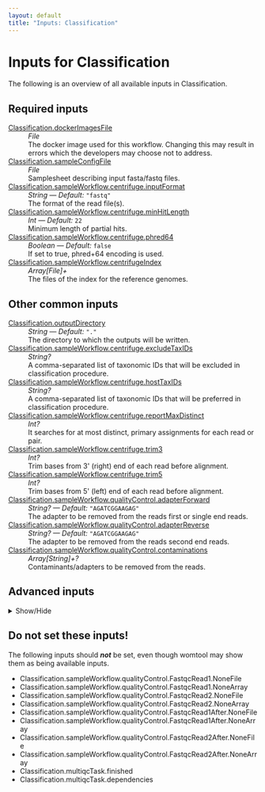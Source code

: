 ```yaml
---
layout: default
title: "Inputs: Classification"
---
```


# Inputs for Classification

The following is an overview of all available inputs in
Classification.


## Required inputs
<dl>
<dt id="Classification.dockerImagesFile"><a href="#Classification.dockerImagesFile">Classification.dockerImagesFile</a></dt>
<dd>
    <i>File </i><br />
    The docker image used for this workflow. Changing this may result in errors which the developers may choose not to address.
</dd>
<dt id="Classification.sampleConfigFile"><a href="#Classification.sampleConfigFile">Classification.sampleConfigFile</a></dt>
<dd>
    <i>File </i><br />
    Samplesheet describing input fasta/fastq files.
</dd>
<dt id="Classification.sampleWorkflow.centrifuge.inputFormat"><a href="#Classification.sampleWorkflow.centrifuge.inputFormat">Classification.sampleWorkflow.centrifuge.inputFormat</a></dt>
<dd>
    <i>String </i><i>&mdash; Default:</i> <code>"fastq"</code><br />
    The format of the read file(s).
</dd>
<dt id="Classification.sampleWorkflow.centrifuge.minHitLength"><a href="#Classification.sampleWorkflow.centrifuge.minHitLength">Classification.sampleWorkflow.centrifuge.minHitLength</a></dt>
<dd>
    <i>Int </i><i>&mdash; Default:</i> <code>22</code><br />
    Minimum length of partial hits.
</dd>
<dt id="Classification.sampleWorkflow.centrifuge.phred64"><a href="#Classification.sampleWorkflow.centrifuge.phred64">Classification.sampleWorkflow.centrifuge.phred64</a></dt>
<dd>
    <i>Boolean </i><i>&mdash; Default:</i> <code>false</code><br />
    If set to true, phred+64 encoding is used.
</dd>
<dt id="Classification.sampleWorkflow.centrifugeIndex"><a href="#Classification.sampleWorkflow.centrifugeIndex">Classification.sampleWorkflow.centrifugeIndex</a></dt>
<dd>
    <i>Array[File]+ </i><br />
    The files of the index for the reference genomes.
</dd>
</dl>

## Other common inputs
<dl>
<dt id="Classification.outputDirectory"><a href="#Classification.outputDirectory">Classification.outputDirectory</a></dt>
<dd>
    <i>String </i><i>&mdash; Default:</i> <code>"."</code><br />
    The directory to which the outputs will be written.
</dd>
<dt id="Classification.sampleWorkflow.centrifuge.excludeTaxIDs"><a href="#Classification.sampleWorkflow.centrifuge.excludeTaxIDs">Classification.sampleWorkflow.centrifuge.excludeTaxIDs</a></dt>
<dd>
    <i>String? </i><br />
    A comma-separated list of taxonomic IDs that will be excluded in classification procedure.
</dd>
<dt id="Classification.sampleWorkflow.centrifuge.hostTaxIDs"><a href="#Classification.sampleWorkflow.centrifuge.hostTaxIDs">Classification.sampleWorkflow.centrifuge.hostTaxIDs</a></dt>
<dd>
    <i>String? </i><br />
    A comma-separated list of taxonomic IDs that will be preferred in classification procedure.
</dd>
<dt id="Classification.sampleWorkflow.centrifuge.reportMaxDistinct"><a href="#Classification.sampleWorkflow.centrifuge.reportMaxDistinct">Classification.sampleWorkflow.centrifuge.reportMaxDistinct</a></dt>
<dd>
    <i>Int? </i><br />
    It searches for at most <int> distinct, primary assignments for each read or pair.
</dd>
<dt id="Classification.sampleWorkflow.centrifuge.trim3"><a href="#Classification.sampleWorkflow.centrifuge.trim3">Classification.sampleWorkflow.centrifuge.trim3</a></dt>
<dd>
    <i>Int? </i><br />
    Trim <int> bases from 3' (right) end of each read before alignment.
</dd>
<dt id="Classification.sampleWorkflow.centrifuge.trim5"><a href="#Classification.sampleWorkflow.centrifuge.trim5">Classification.sampleWorkflow.centrifuge.trim5</a></dt>
<dd>
    <i>Int? </i><br />
    Trim <int> bases from 5' (left) end of each read before alignment.
</dd>
<dt id="Classification.sampleWorkflow.qualityControl.adapterForward"><a href="#Classification.sampleWorkflow.qualityControl.adapterForward">Classification.sampleWorkflow.qualityControl.adapterForward</a></dt>
<dd>
    <i>String? </i><i>&mdash; Default:</i> <code>"AGATCGGAAGAG"</code><br />
    The adapter to be removed from the reads first or single end reads.
</dd>
<dt id="Classification.sampleWorkflow.qualityControl.adapterReverse"><a href="#Classification.sampleWorkflow.qualityControl.adapterReverse">Classification.sampleWorkflow.qualityControl.adapterReverse</a></dt>
<dd>
    <i>String? </i><i>&mdash; Default:</i> <code>"AGATCGGAAGAG"</code><br />
    The adapter to be removed from the reads second end reads.
</dd>
<dt id="Classification.sampleWorkflow.qualityControl.contaminations"><a href="#Classification.sampleWorkflow.qualityControl.contaminations">Classification.sampleWorkflow.qualityControl.contaminations</a></dt>
<dd>
    <i>Array[String]+? </i><br />
    Contaminants/adapters to be removed from the reads.
</dd>
</dl>

## Advanced inputs
<details>
<summary> Show/Hide </summary>
<dl>
<dt id="Classification.convertDockerImagesFile.dockerImage"><a href="#Classification.convertDockerImagesFile.dockerImage">Classification.convertDockerImagesFile.dockerImage</a></dt>
<dd>
    <i>String </i><i>&mdash; Default:</i> <code>"quay.io/biocontainers/biowdl-input-converter:0.2.1--py_0"</code><br />
    The docker image used for this task. Changing this may result in errors which the developers may choose not to address.
</dd>
<dt id="Classification.convertDockerImagesFile.memory"><a href="#Classification.convertDockerImagesFile.memory">Classification.convertDockerImagesFile.memory</a></dt>
<dd>
    <i>String </i><i>&mdash; Default:</i> <code>"128M"</code><br />
    The maximum amount of memory the job will need.
</dd>
<dt id="Classification.convertDockerImagesFile.timeMinutes"><a href="#Classification.convertDockerImagesFile.timeMinutes">Classification.convertDockerImagesFile.timeMinutes</a></dt>
<dd>
    <i>Int </i><i>&mdash; Default:</i> <code>1</code><br />
    The maximum amount of time the job will run in minutes.
</dd>
<dt id="Classification.convertSampleConfig.checkFileMd5sums"><a href="#Classification.convertSampleConfig.checkFileMd5sums">Classification.convertSampleConfig.checkFileMd5sums</a></dt>
<dd>
    <i>Boolean </i><i>&mdash; Default:</i> <code>false</code><br />
    Whether or not the MD5 sums of the files mentioned in the samplesheet should be checked.
</dd>
<dt id="Classification.convertSampleConfig.old"><a href="#Classification.convertSampleConfig.old">Classification.convertSampleConfig.old</a></dt>
<dd>
    <i>Boolean </i><i>&mdash; Default:</i> <code>false</code><br />
    Whether or not the old samplesheet format should be used.
</dd>
<dt id="Classification.convertSampleConfig.skipFileCheck"><a href="#Classification.convertSampleConfig.skipFileCheck">Classification.convertSampleConfig.skipFileCheck</a></dt>
<dd>
    <i>Boolean </i><i>&mdash; Default:</i> <code>true</code><br />
    Whether or not the existance of the files mentioned in the samplesheet should be checked.
</dd>
<dt id="Classification.convertSampleConfig.timeMinutes"><a href="#Classification.convertSampleConfig.timeMinutes">Classification.convertSampleConfig.timeMinutes</a></dt>
<dd>
    <i>Int </i><i>&mdash; Default:</i> <code>1</code><br />
    The maximum amount of time the job will run in minutes.
</dd>
<dt id="Classification.multiqcTask.clConfig"><a href="#Classification.multiqcTask.clConfig">Classification.multiqcTask.clConfig</a></dt>
<dd>
    <i>String? </i><br />
    Equivalent to MultiQC's `--cl-config` option.
</dd>
<dt id="Classification.multiqcTask.comment"><a href="#Classification.multiqcTask.comment">Classification.multiqcTask.comment</a></dt>
<dd>
    <i>String? </i><br />
    Equivalent to MultiQC's `--comment` option.
</dd>
<dt id="Classification.multiqcTask.config"><a href="#Classification.multiqcTask.config">Classification.multiqcTask.config</a></dt>
<dd>
    <i>File? </i><br />
    Equivalent to MultiQC's `--config` option.
</dd>
<dt id="Classification.multiqcTask.dataFormat"><a href="#Classification.multiqcTask.dataFormat">Classification.multiqcTask.dataFormat</a></dt>
<dd>
    <i>String? </i><br />
    Equivalent to MultiQC's `--data-format` option.
</dd>
<dt id="Classification.multiqcTask.dirs"><a href="#Classification.multiqcTask.dirs">Classification.multiqcTask.dirs</a></dt>
<dd>
    <i>Boolean </i><i>&mdash; Default:</i> <code>false</code><br />
    Equivalent to MultiQC's `--dirs` flag.
</dd>
<dt id="Classification.multiqcTask.dirsDepth"><a href="#Classification.multiqcTask.dirsDepth">Classification.multiqcTask.dirsDepth</a></dt>
<dd>
    <i>Int? </i><br />
    Equivalent to MultiQC's `--dirs-depth` option.
</dd>
<dt id="Classification.multiqcTask.exclude"><a href="#Classification.multiqcTask.exclude">Classification.multiqcTask.exclude</a></dt>
<dd>
    <i>Array[String]+? </i><br />
    Equivalent to MultiQC's `--exclude` option.
</dd>
<dt id="Classification.multiqcTask.export"><a href="#Classification.multiqcTask.export">Classification.multiqcTask.export</a></dt>
<dd>
    <i>Boolean </i><i>&mdash; Default:</i> <code>false</code><br />
    Equivalent to MultiQC's `--export` flag.
</dd>
<dt id="Classification.multiqcTask.fileList"><a href="#Classification.multiqcTask.fileList">Classification.multiqcTask.fileList</a></dt>
<dd>
    <i>File? </i><br />
    Equivalent to MultiQC's `--file-list` option.
</dd>
<dt id="Classification.multiqcTask.fileName"><a href="#Classification.multiqcTask.fileName">Classification.multiqcTask.fileName</a></dt>
<dd>
    <i>String? </i><br />
    Equivalent to MultiQC's `--filename` option.
</dd>
<dt id="Classification.multiqcTask.flat"><a href="#Classification.multiqcTask.flat">Classification.multiqcTask.flat</a></dt>
<dd>
    <i>Boolean </i><i>&mdash; Default:</i> <code>false</code><br />
    Equivalent to MultiQC's `--flat` flag.
</dd>
<dt id="Classification.multiqcTask.force"><a href="#Classification.multiqcTask.force">Classification.multiqcTask.force</a></dt>
<dd>
    <i>Boolean </i><i>&mdash; Default:</i> <code>false</code><br />
    Equivalent to MultiQC's `--force` flag.
</dd>
<dt id="Classification.multiqcTask.fullNames"><a href="#Classification.multiqcTask.fullNames">Classification.multiqcTask.fullNames</a></dt>
<dd>
    <i>Boolean </i><i>&mdash; Default:</i> <code>false</code><br />
    Equivalent to MultiQC's `--fullnames` flag.
</dd>
<dt id="Classification.multiqcTask.ignore"><a href="#Classification.multiqcTask.ignore">Classification.multiqcTask.ignore</a></dt>
<dd>
    <i>String? </i><br />
    Equivalent to MultiQC's `--ignore` option.
</dd>
<dt id="Classification.multiqcTask.ignoreSamples"><a href="#Classification.multiqcTask.ignoreSamples">Classification.multiqcTask.ignoreSamples</a></dt>
<dd>
    <i>String? </i><br />
    Equivalent to MultiQC's `--ignore-samples` option.
</dd>
<dt id="Classification.multiqcTask.interactive"><a href="#Classification.multiqcTask.interactive">Classification.multiqcTask.interactive</a></dt>
<dd>
    <i>Boolean </i><i>&mdash; Default:</i> <code>true</code><br />
    Equivalent to MultiQC's `--interactive` flag.
</dd>
<dt id="Classification.multiqcTask.lint"><a href="#Classification.multiqcTask.lint">Classification.multiqcTask.lint</a></dt>
<dd>
    <i>Boolean </i><i>&mdash; Default:</i> <code>false</code><br />
    Equivalent to MultiQC's `--lint` flag.
</dd>
<dt id="Classification.multiqcTask.megaQCUpload"><a href="#Classification.multiqcTask.megaQCUpload">Classification.multiqcTask.megaQCUpload</a></dt>
<dd>
    <i>Boolean </i><i>&mdash; Default:</i> <code>false</code><br />
    Opposite to MultiQC's `--no-megaqc-upload` flag.
</dd>
<dt id="Classification.multiqcTask.memory"><a href="#Classification.multiqcTask.memory">Classification.multiqcTask.memory</a></dt>
<dd>
    <i>String? </i><br />
    The amount of memory this job will use.
</dd>
<dt id="Classification.multiqcTask.module"><a href="#Classification.multiqcTask.module">Classification.multiqcTask.module</a></dt>
<dd>
    <i>Array[String]+? </i><br />
    Equivalent to MultiQC's `--module` option.
</dd>
<dt id="Classification.multiqcTask.pdf"><a href="#Classification.multiqcTask.pdf">Classification.multiqcTask.pdf</a></dt>
<dd>
    <i>Boolean </i><i>&mdash; Default:</i> <code>false</code><br />
    Equivalent to MultiQC's `--pdf` flag.
</dd>
<dt id="Classification.multiqcTask.sampleNames"><a href="#Classification.multiqcTask.sampleNames">Classification.multiqcTask.sampleNames</a></dt>
<dd>
    <i>File? </i><br />
    Equivalent to MultiQC's `--sample-names` option.
</dd>
<dt id="Classification.multiqcTask.tag"><a href="#Classification.multiqcTask.tag">Classification.multiqcTask.tag</a></dt>
<dd>
    <i>String? </i><br />
    Equivalent to MultiQC's `--tag` option.
</dd>
<dt id="Classification.multiqcTask.template"><a href="#Classification.multiqcTask.template">Classification.multiqcTask.template</a></dt>
<dd>
    <i>String? </i><br />
    Equivalent to MultiQC's `--template` option.
</dd>
<dt id="Classification.multiqcTask.timeMinutes"><a href="#Classification.multiqcTask.timeMinutes">Classification.multiqcTask.timeMinutes</a></dt>
<dd>
    <i>Int </i><i>&mdash; Default:</i> <code>2 + ceil((size(reports,"G") * 8))</code><br />
    The maximum amount of time the job will run in minutes.
</dd>
<dt id="Classification.multiqcTask.title"><a href="#Classification.multiqcTask.title">Classification.multiqcTask.title</a></dt>
<dd>
    <i>String? </i><br />
    Equivalent to MultiQC's `--title` option.
</dd>
<dt id="Classification.multiqcTask.zipDataDir"><a href="#Classification.multiqcTask.zipDataDir">Classification.multiqcTask.zipDataDir</a></dt>
<dd>
    <i>Boolean </i><i>&mdash; Default:</i> <code>true</code><br />
    Equivalent to MultiQC's `--zip-data-dir` flag.
</dd>
<dt id="Classification.sampleWorkflow.centrifuge.memory"><a href="#Classification.sampleWorkflow.centrifuge.memory">Classification.sampleWorkflow.centrifuge.memory</a></dt>
<dd>
    <i>String </i><i>&mdash; Default:</i> <code>"16G"</code><br />
    The amount of memory available to the job.
</dd>
<dt id="Classification.sampleWorkflow.centrifuge.threads"><a href="#Classification.sampleWorkflow.centrifuge.threads">Classification.sampleWorkflow.centrifuge.threads</a></dt>
<dd>
    <i>Int </i><i>&mdash; Default:</i> <code>4</code><br />
    The number of threads to be used.
</dd>
<dt id="Classification.sampleWorkflow.kReport.isCountTable"><a href="#Classification.sampleWorkflow.kReport.isCountTable">Classification.sampleWorkflow.kReport.isCountTable</a></dt>
<dd>
    <i>Boolean </i><i>&mdash; Default:</i> <code>false</code><br />
    The format of the file is taxID<tab>COUNT.
</dd>
<dt id="Classification.sampleWorkflow.kReport.memory"><a href="#Classification.sampleWorkflow.kReport.memory">Classification.sampleWorkflow.kReport.memory</a></dt>
<dd>
    <i>String </i><i>&mdash; Default:</i> <code>"4G"</code><br />
    The amount of memory available to the job.
</dd>
<dt id="Classification.sampleWorkflow.kReport.minimumLength"><a href="#Classification.sampleWorkflow.kReport.minimumLength">Classification.sampleWorkflow.kReport.minimumLength</a></dt>
<dd>
    <i>Int? </i><br />
    Require a minimum alignment length to the read.
</dd>
<dt id="Classification.sampleWorkflow.kReport.minimumScore"><a href="#Classification.sampleWorkflow.kReport.minimumScore">Classification.sampleWorkflow.kReport.minimumScore</a></dt>
<dd>
    <i>Int? </i><br />
    Require a minimum score for reads to be counted.
</dd>
<dt id="Classification.sampleWorkflow.kReport.noLCA"><a href="#Classification.sampleWorkflow.kReport.noLCA">Classification.sampleWorkflow.kReport.noLCA</a></dt>
<dd>
    <i>Boolean </i><i>&mdash; Default:</i> <code>false</code><br />
    Do not report the lca of multiple assignments, but report count fractions at the taxa.
</dd>
<dt id="Classification.sampleWorkflow.kReport.showZeros"><a href="#Classification.sampleWorkflow.kReport.showZeros">Classification.sampleWorkflow.kReport.showZeros</a></dt>
<dd>
    <i>Boolean </i><i>&mdash; Default:</i> <code>false</code><br />
    Show clades that have zero reads.
</dd>
<dt id="Classification.sampleWorkflow.kReport.timeMinutes"><a href="#Classification.sampleWorkflow.kReport.timeMinutes">Classification.sampleWorkflow.kReport.timeMinutes</a></dt>
<dd>
    <i>Int </i><i>&mdash; Default:</i> <code>10</code><br />
    The maximum amount of time the job will run in minutes.
</dd>
<dt id="Classification.sampleWorkflow.krona.memory"><a href="#Classification.sampleWorkflow.krona.memory">Classification.sampleWorkflow.krona.memory</a></dt>
<dd>
    <i>String </i><i>&mdash; Default:</i> <code>"4G"</code><br />
    The amount of memory available to the job.
</dd>
<dt id="Classification.sampleWorkflow.krona.timeMinutes"><a href="#Classification.sampleWorkflow.krona.timeMinutes">Classification.sampleWorkflow.krona.timeMinutes</a></dt>
<dd>
    <i>Int </i><i>&mdash; Default:</i> <code>1</code><br />
    The maximum amount of time the job will run in minutes.
</dd>
<dt id="Classification.sampleWorkflow.qualityControl.Cutadapt.bwa"><a href="#Classification.sampleWorkflow.qualityControl.Cutadapt.bwa">Classification.sampleWorkflow.qualityControl.Cutadapt.bwa</a></dt>
<dd>
    <i>Boolean? </i><br />
    Equivalent to cutadapt's --bwa flag.
</dd>
<dt id="Classification.sampleWorkflow.qualityControl.Cutadapt.colorspace"><a href="#Classification.sampleWorkflow.qualityControl.Cutadapt.colorspace">Classification.sampleWorkflow.qualityControl.Cutadapt.colorspace</a></dt>
<dd>
    <i>Boolean? </i><br />
    Equivalent to cutadapt's --colorspace flag.
</dd>
<dt id="Classification.sampleWorkflow.qualityControl.Cutadapt.compressionLevel"><a href="#Classification.sampleWorkflow.qualityControl.Cutadapt.compressionLevel">Classification.sampleWorkflow.qualityControl.Cutadapt.compressionLevel</a></dt>
<dd>
    <i>Int </i><i>&mdash; Default:</i> <code>1</code><br />
    The compression level if gzipped output is used.
</dd>
<dt id="Classification.sampleWorkflow.qualityControl.Cutadapt.cores"><a href="#Classification.sampleWorkflow.qualityControl.Cutadapt.cores">Classification.sampleWorkflow.qualityControl.Cutadapt.cores</a></dt>
<dd>
    <i>Int </i><i>&mdash; Default:</i> <code>4</code><br />
    The number of cores to use.
</dd>
<dt id="Classification.sampleWorkflow.qualityControl.Cutadapt.cut"><a href="#Classification.sampleWorkflow.qualityControl.Cutadapt.cut">Classification.sampleWorkflow.qualityControl.Cutadapt.cut</a></dt>
<dd>
    <i>Int? </i><br />
    Equivalent to cutadapt's --cut option.
</dd>
<dt id="Classification.sampleWorkflow.qualityControl.Cutadapt.discardTrimmed"><a href="#Classification.sampleWorkflow.qualityControl.Cutadapt.discardTrimmed">Classification.sampleWorkflow.qualityControl.Cutadapt.discardTrimmed</a></dt>
<dd>
    <i>Boolean? </i><br />
    Equivalent to cutadapt's --quality-cutoff option.
</dd>
<dt id="Classification.sampleWorkflow.qualityControl.Cutadapt.discardUntrimmed"><a href="#Classification.sampleWorkflow.qualityControl.Cutadapt.discardUntrimmed">Classification.sampleWorkflow.qualityControl.Cutadapt.discardUntrimmed</a></dt>
<dd>
    <i>Boolean? </i><br />
    Equivalent to cutadapt's --discard-untrimmed option.
</dd>
<dt id="Classification.sampleWorkflow.qualityControl.Cutadapt.doubleEncode"><a href="#Classification.sampleWorkflow.qualityControl.Cutadapt.doubleEncode">Classification.sampleWorkflow.qualityControl.Cutadapt.doubleEncode</a></dt>
<dd>
    <i>Boolean? </i><br />
    Equivalent to cutadapt's --double-encode flag.
</dd>
<dt id="Classification.sampleWorkflow.qualityControl.Cutadapt.errorRate"><a href="#Classification.sampleWorkflow.qualityControl.Cutadapt.errorRate">Classification.sampleWorkflow.qualityControl.Cutadapt.errorRate</a></dt>
<dd>
    <i>Float? </i><br />
    Equivalent to cutadapt's --error-rate option.
</dd>
<dt id="Classification.sampleWorkflow.qualityControl.Cutadapt.front"><a href="#Classification.sampleWorkflow.qualityControl.Cutadapt.front">Classification.sampleWorkflow.qualityControl.Cutadapt.front</a></dt>
<dd>
    <i>Array[String] </i><i>&mdash; Default:</i> <code>[]</code><br />
    A list of 5' ligated adapter sequences to be cut from the given first or single end fastq file.
</dd>
<dt id="Classification.sampleWorkflow.qualityControl.Cutadapt.frontRead2"><a href="#Classification.sampleWorkflow.qualityControl.Cutadapt.frontRead2">Classification.sampleWorkflow.qualityControl.Cutadapt.frontRead2</a></dt>
<dd>
    <i>Array[String] </i><i>&mdash; Default:</i> <code>[]</code><br />
    A list of 5' ligated adapter sequences to be cut from the given second end fastq file.
</dd>
<dt id="Classification.sampleWorkflow.qualityControl.Cutadapt.infoFilePath"><a href="#Classification.sampleWorkflow.qualityControl.Cutadapt.infoFilePath">Classification.sampleWorkflow.qualityControl.Cutadapt.infoFilePath</a></dt>
<dd>
    <i>String? </i><br />
    Equivalent to cutadapt's --info-file option.
</dd>
<dt id="Classification.sampleWorkflow.qualityControl.Cutadapt.interleaved"><a href="#Classification.sampleWorkflow.qualityControl.Cutadapt.interleaved">Classification.sampleWorkflow.qualityControl.Cutadapt.interleaved</a></dt>
<dd>
    <i>Boolean? </i><br />
    Equivalent to cutadapt's --interleaved flag.
</dd>
<dt id="Classification.sampleWorkflow.qualityControl.Cutadapt.length"><a href="#Classification.sampleWorkflow.qualityControl.Cutadapt.length">Classification.sampleWorkflow.qualityControl.Cutadapt.length</a></dt>
<dd>
    <i>Int? </i><br />
    Equivalent to cutadapt's --length option.
</dd>
<dt id="Classification.sampleWorkflow.qualityControl.Cutadapt.lengthTag"><a href="#Classification.sampleWorkflow.qualityControl.Cutadapt.lengthTag">Classification.sampleWorkflow.qualityControl.Cutadapt.lengthTag</a></dt>
<dd>
    <i>String? </i><br />
    Equivalent to cutadapt's --length-tag option.
</dd>
<dt id="Classification.sampleWorkflow.qualityControl.Cutadapt.maq"><a href="#Classification.sampleWorkflow.qualityControl.Cutadapt.maq">Classification.sampleWorkflow.qualityControl.Cutadapt.maq</a></dt>
<dd>
    <i>Boolean? </i><br />
    Equivalent to cutadapt's --maq flag.
</dd>
<dt id="Classification.sampleWorkflow.qualityControl.Cutadapt.maskAdapter"><a href="#Classification.sampleWorkflow.qualityControl.Cutadapt.maskAdapter">Classification.sampleWorkflow.qualityControl.Cutadapt.maskAdapter</a></dt>
<dd>
    <i>Boolean? </i><br />
    Equivalent to cutadapt's --mask-adapter flag.
</dd>
<dt id="Classification.sampleWorkflow.qualityControl.Cutadapt.matchReadWildcards"><a href="#Classification.sampleWorkflow.qualityControl.Cutadapt.matchReadWildcards">Classification.sampleWorkflow.qualityControl.Cutadapt.matchReadWildcards</a></dt>
<dd>
    <i>Boolean? </i><br />
    Equivalent to cutadapt's --match-read-wildcards flag.
</dd>
<dt id="Classification.sampleWorkflow.qualityControl.Cutadapt.maximumLength"><a href="#Classification.sampleWorkflow.qualityControl.Cutadapt.maximumLength">Classification.sampleWorkflow.qualityControl.Cutadapt.maximumLength</a></dt>
<dd>
    <i>Int? </i><br />
    Equivalent to cutadapt's --maximum-length option.
</dd>
<dt id="Classification.sampleWorkflow.qualityControl.Cutadapt.maxN"><a href="#Classification.sampleWorkflow.qualityControl.Cutadapt.maxN">Classification.sampleWorkflow.qualityControl.Cutadapt.maxN</a></dt>
<dd>
    <i>Int? </i><br />
    Equivalent to cutadapt's --max-n option.
</dd>
<dt id="Classification.sampleWorkflow.qualityControl.Cutadapt.memory"><a href="#Classification.sampleWorkflow.qualityControl.Cutadapt.memory">Classification.sampleWorkflow.qualityControl.Cutadapt.memory</a></dt>
<dd>
    <i>String </i><i>&mdash; Default:</i> <code>"~{300 + 100 * cores}M"</code><br />
    The amount of memory this job will use.
</dd>
<dt id="Classification.sampleWorkflow.qualityControl.Cutadapt.minimumLength"><a href="#Classification.sampleWorkflow.qualityControl.Cutadapt.minimumLength">Classification.sampleWorkflow.qualityControl.Cutadapt.minimumLength</a></dt>
<dd>
    <i>Int? </i><i>&mdash; Default:</i> <code>2</code><br />
    Equivalent to cutadapt's --minimum-length option.
</dd>
<dt id="Classification.sampleWorkflow.qualityControl.Cutadapt.nextseqTrim"><a href="#Classification.sampleWorkflow.qualityControl.Cutadapt.nextseqTrim">Classification.sampleWorkflow.qualityControl.Cutadapt.nextseqTrim</a></dt>
<dd>
    <i>String? </i><br />
    Equivalent to cutadapt's --nextseq-trim option.
</dd>
<dt id="Classification.sampleWorkflow.qualityControl.Cutadapt.noIndels"><a href="#Classification.sampleWorkflow.qualityControl.Cutadapt.noIndels">Classification.sampleWorkflow.qualityControl.Cutadapt.noIndels</a></dt>
<dd>
    <i>Boolean? </i><br />
    Equivalent to cutadapt's --no-indels flag.
</dd>
<dt id="Classification.sampleWorkflow.qualityControl.Cutadapt.noMatchAdapterWildcards"><a href="#Classification.sampleWorkflow.qualityControl.Cutadapt.noMatchAdapterWildcards">Classification.sampleWorkflow.qualityControl.Cutadapt.noMatchAdapterWildcards</a></dt>
<dd>
    <i>Boolean? </i><br />
    Equivalent to cutadapt's --no-match-adapter-wildcards flag.
</dd>
<dt id="Classification.sampleWorkflow.qualityControl.Cutadapt.noTrim"><a href="#Classification.sampleWorkflow.qualityControl.Cutadapt.noTrim">Classification.sampleWorkflow.qualityControl.Cutadapt.noTrim</a></dt>
<dd>
    <i>Boolean? </i><br />
    Equivalent to cutadapt's --no-trim flag.
</dd>
<dt id="Classification.sampleWorkflow.qualityControl.Cutadapt.noZeroCap"><a href="#Classification.sampleWorkflow.qualityControl.Cutadapt.noZeroCap">Classification.sampleWorkflow.qualityControl.Cutadapt.noZeroCap</a></dt>
<dd>
    <i>Boolean? </i><br />
    Equivalent to cutadapt's --no-zero-cap flag.
</dd>
<dt id="Classification.sampleWorkflow.qualityControl.Cutadapt.overlap"><a href="#Classification.sampleWorkflow.qualityControl.Cutadapt.overlap">Classification.sampleWorkflow.qualityControl.Cutadapt.overlap</a></dt>
<dd>
    <i>Int? </i><br />
    Equivalent to cutadapt's --overlap option.
</dd>
<dt id="Classification.sampleWorkflow.qualityControl.Cutadapt.pairFilter"><a href="#Classification.sampleWorkflow.qualityControl.Cutadapt.pairFilter">Classification.sampleWorkflow.qualityControl.Cutadapt.pairFilter</a></dt>
<dd>
    <i>String? </i><br />
    Equivalent to cutadapt's --pair-filter option.
</dd>
<dt id="Classification.sampleWorkflow.qualityControl.Cutadapt.prefix"><a href="#Classification.sampleWorkflow.qualityControl.Cutadapt.prefix">Classification.sampleWorkflow.qualityControl.Cutadapt.prefix</a></dt>
<dd>
    <i>String? </i><br />
    Equivalent to cutadapt's --prefix option.
</dd>
<dt id="Classification.sampleWorkflow.qualityControl.Cutadapt.qualityBase"><a href="#Classification.sampleWorkflow.qualityControl.Cutadapt.qualityBase">Classification.sampleWorkflow.qualityControl.Cutadapt.qualityBase</a></dt>
<dd>
    <i>Int? </i><br />
    Equivalent to cutadapt's --quality-base option.
</dd>
<dt id="Classification.sampleWorkflow.qualityControl.Cutadapt.qualityCutoff"><a href="#Classification.sampleWorkflow.qualityControl.Cutadapt.qualityCutoff">Classification.sampleWorkflow.qualityControl.Cutadapt.qualityCutoff</a></dt>
<dd>
    <i>String? </i><br />
    Equivalent to cutadapt's --quality-cutoff option.
</dd>
<dt id="Classification.sampleWorkflow.qualityControl.Cutadapt.restFilePath"><a href="#Classification.sampleWorkflow.qualityControl.Cutadapt.restFilePath">Classification.sampleWorkflow.qualityControl.Cutadapt.restFilePath</a></dt>
<dd>
    <i>String? </i><br />
    Equivalent to cutadapt's --rest-file option.
</dd>
<dt id="Classification.sampleWorkflow.qualityControl.Cutadapt.stripF3"><a href="#Classification.sampleWorkflow.qualityControl.Cutadapt.stripF3">Classification.sampleWorkflow.qualityControl.Cutadapt.stripF3</a></dt>
<dd>
    <i>Boolean? </i><br />
    Equivalent to cutadapt's --strip-f3 flag.
</dd>
<dt id="Classification.sampleWorkflow.qualityControl.Cutadapt.stripSuffix"><a href="#Classification.sampleWorkflow.qualityControl.Cutadapt.stripSuffix">Classification.sampleWorkflow.qualityControl.Cutadapt.stripSuffix</a></dt>
<dd>
    <i>String? </i><br />
    Equivalent to cutadapt's --strip-suffix option.
</dd>
<dt id="Classification.sampleWorkflow.qualityControl.Cutadapt.suffix"><a href="#Classification.sampleWorkflow.qualityControl.Cutadapt.suffix">Classification.sampleWorkflow.qualityControl.Cutadapt.suffix</a></dt>
<dd>
    <i>String? </i><br />
    Equivalent to cutadapt's --suffix option.
</dd>
<dt id="Classification.sampleWorkflow.qualityControl.Cutadapt.timeMinutes"><a href="#Classification.sampleWorkflow.qualityControl.Cutadapt.timeMinutes">Classification.sampleWorkflow.qualityControl.Cutadapt.timeMinutes</a></dt>
<dd>
    <i>Int </i><i>&mdash; Default:</i> <code>1 + ceil((size([read1, read2],"G") * 12.0 / cores))</code><br />
    The maximum amount of time the job will run in minutes.
</dd>
<dt id="Classification.sampleWorkflow.qualityControl.Cutadapt.times"><a href="#Classification.sampleWorkflow.qualityControl.Cutadapt.times">Classification.sampleWorkflow.qualityControl.Cutadapt.times</a></dt>
<dd>
    <i>Int? </i><br />
    Equivalent to cutadapt's --times option.
</dd>
<dt id="Classification.sampleWorkflow.qualityControl.Cutadapt.tooLongOutputPath"><a href="#Classification.sampleWorkflow.qualityControl.Cutadapt.tooLongOutputPath">Classification.sampleWorkflow.qualityControl.Cutadapt.tooLongOutputPath</a></dt>
<dd>
    <i>String? </i><br />
    Equivalent to cutadapt's --too-long-output option.
</dd>
<dt id="Classification.sampleWorkflow.qualityControl.Cutadapt.tooLongPairedOutputPath"><a href="#Classification.sampleWorkflow.qualityControl.Cutadapt.tooLongPairedOutputPath">Classification.sampleWorkflow.qualityControl.Cutadapt.tooLongPairedOutputPath</a></dt>
<dd>
    <i>String? </i><br />
    Equivalent to cutadapt's --too-long-paired-output option.
</dd>
<dt id="Classification.sampleWorkflow.qualityControl.Cutadapt.tooShortOutputPath"><a href="#Classification.sampleWorkflow.qualityControl.Cutadapt.tooShortOutputPath">Classification.sampleWorkflow.qualityControl.Cutadapt.tooShortOutputPath</a></dt>
<dd>
    <i>String? </i><br />
    Equivalent to cutadapt's --too-short-output option.
</dd>
<dt id="Classification.sampleWorkflow.qualityControl.Cutadapt.tooShortPairedOutputPath"><a href="#Classification.sampleWorkflow.qualityControl.Cutadapt.tooShortPairedOutputPath">Classification.sampleWorkflow.qualityControl.Cutadapt.tooShortPairedOutputPath</a></dt>
<dd>
    <i>String? </i><br />
    Equivalent to cutadapt's --too-short-paired-output option.
</dd>
<dt id="Classification.sampleWorkflow.qualityControl.Cutadapt.trimN"><a href="#Classification.sampleWorkflow.qualityControl.Cutadapt.trimN">Classification.sampleWorkflow.qualityControl.Cutadapt.trimN</a></dt>
<dd>
    <i>Boolean? </i><br />
    Equivalent to cutadapt's --trim-n flag.
</dd>
<dt id="Classification.sampleWorkflow.qualityControl.Cutadapt.untrimmedOutputPath"><a href="#Classification.sampleWorkflow.qualityControl.Cutadapt.untrimmedOutputPath">Classification.sampleWorkflow.qualityControl.Cutadapt.untrimmedOutputPath</a></dt>
<dd>
    <i>String? </i><br />
    Equivalent to cutadapt's --untrimmed-output option.
</dd>
<dt id="Classification.sampleWorkflow.qualityControl.Cutadapt.untrimmedPairedOutputPath"><a href="#Classification.sampleWorkflow.qualityControl.Cutadapt.untrimmedPairedOutputPath">Classification.sampleWorkflow.qualityControl.Cutadapt.untrimmedPairedOutputPath</a></dt>
<dd>
    <i>String? </i><br />
    Equivalent to cutadapt's --untrimmed-paired-output option.
</dd>
<dt id="Classification.sampleWorkflow.qualityControl.Cutadapt.wildcardFilePath"><a href="#Classification.sampleWorkflow.qualityControl.Cutadapt.wildcardFilePath">Classification.sampleWorkflow.qualityControl.Cutadapt.wildcardFilePath</a></dt>
<dd>
    <i>String? </i><br />
    Equivalent to cutadapt's --wildcard-file option.
</dd>
<dt id="Classification.sampleWorkflow.qualityControl.Cutadapt.zeroCap"><a href="#Classification.sampleWorkflow.qualityControl.Cutadapt.zeroCap">Classification.sampleWorkflow.qualityControl.Cutadapt.zeroCap</a></dt>
<dd>
    <i>Boolean? </i><br />
    Equivalent to cutadapt's --zero-cap flag.
</dd>
<dt id="Classification.sampleWorkflow.qualityControl.extractFastqcZip"><a href="#Classification.sampleWorkflow.qualityControl.extractFastqcZip">Classification.sampleWorkflow.qualityControl.extractFastqcZip</a></dt>
<dd>
    <i>Boolean </i><i>&mdash; Default:</i> <code>false</code><br />
    Whether to extract Fastqc's report zip files
</dd>
<dt id="Classification.sampleWorkflow.qualityControl.FastqcRead1.adapters"><a href="#Classification.sampleWorkflow.qualityControl.FastqcRead1.adapters">Classification.sampleWorkflow.qualityControl.FastqcRead1.adapters</a></dt>
<dd>
    <i>File? </i><br />
    Equivalent to fastqc's --adapters option.
</dd>
<dt id="Classification.sampleWorkflow.qualityControl.FastqcRead1.casava"><a href="#Classification.sampleWorkflow.qualityControl.FastqcRead1.casava">Classification.sampleWorkflow.qualityControl.FastqcRead1.casava</a></dt>
<dd>
    <i>Boolean </i><i>&mdash; Default:</i> <code>false</code><br />
    Equivalent to fastqc's --casava flag.
</dd>
<dt id="Classification.sampleWorkflow.qualityControl.FastqcRead1.contaminants"><a href="#Classification.sampleWorkflow.qualityControl.FastqcRead1.contaminants">Classification.sampleWorkflow.qualityControl.FastqcRead1.contaminants</a></dt>
<dd>
    <i>File? </i><br />
    Equivalent to fastqc's --contaminants option.
</dd>
<dt id="Classification.sampleWorkflow.qualityControl.FastqcRead1.dir"><a href="#Classification.sampleWorkflow.qualityControl.FastqcRead1.dir">Classification.sampleWorkflow.qualityControl.FastqcRead1.dir</a></dt>
<dd>
    <i>String? </i><br />
    Equivalent to fastqc's --dir option.
</dd>
<dt id="Classification.sampleWorkflow.qualityControl.FastqcRead1.format"><a href="#Classification.sampleWorkflow.qualityControl.FastqcRead1.format">Classification.sampleWorkflow.qualityControl.FastqcRead1.format</a></dt>
<dd>
    <i>String? </i><br />
    Equivalent to fastqc's --format option.
</dd>
<dt id="Classification.sampleWorkflow.qualityControl.FastqcRead1.javaXmx"><a href="#Classification.sampleWorkflow.qualityControl.FastqcRead1.javaXmx">Classification.sampleWorkflow.qualityControl.FastqcRead1.javaXmx</a></dt>
<dd>
    <i>String </i><i>&mdash; Default:</i> <code>"1750M"</code><br />
    The maximum memory available to the program. Should be lower than `memory` to accommodate JVM overhead.
</dd>
<dt id="Classification.sampleWorkflow.qualityControl.FastqcRead1.kmers"><a href="#Classification.sampleWorkflow.qualityControl.FastqcRead1.kmers">Classification.sampleWorkflow.qualityControl.FastqcRead1.kmers</a></dt>
<dd>
    <i>Int? </i><br />
    Equivalent to fastqc's --kmers option.
</dd>
<dt id="Classification.sampleWorkflow.qualityControl.FastqcRead1.limits"><a href="#Classification.sampleWorkflow.qualityControl.FastqcRead1.limits">Classification.sampleWorkflow.qualityControl.FastqcRead1.limits</a></dt>
<dd>
    <i>File? </i><br />
    Equivalent to fastqc's --limits option.
</dd>
<dt id="Classification.sampleWorkflow.qualityControl.FastqcRead1.memory"><a href="#Classification.sampleWorkflow.qualityControl.FastqcRead1.memory">Classification.sampleWorkflow.qualityControl.FastqcRead1.memory</a></dt>
<dd>
    <i>String </i><i>&mdash; Default:</i> <code>"2G"</code><br />
    The amount of memory this job will use.
</dd>
<dt id="Classification.sampleWorkflow.qualityControl.FastqcRead1.minLength"><a href="#Classification.sampleWorkflow.qualityControl.FastqcRead1.minLength">Classification.sampleWorkflow.qualityControl.FastqcRead1.minLength</a></dt>
<dd>
    <i>Int? </i><br />
    Equivalent to fastqc's --min_length option.
</dd>
<dt id="Classification.sampleWorkflow.qualityControl.FastqcRead1.nano"><a href="#Classification.sampleWorkflow.qualityControl.FastqcRead1.nano">Classification.sampleWorkflow.qualityControl.FastqcRead1.nano</a></dt>
<dd>
    <i>Boolean </i><i>&mdash; Default:</i> <code>false</code><br />
    Equivalent to fastqc's --nano flag.
</dd>
<dt id="Classification.sampleWorkflow.qualityControl.FastqcRead1.noFilter"><a href="#Classification.sampleWorkflow.qualityControl.FastqcRead1.noFilter">Classification.sampleWorkflow.qualityControl.FastqcRead1.noFilter</a></dt>
<dd>
    <i>Boolean </i><i>&mdash; Default:</i> <code>false</code><br />
    Equivalent to fastqc's --nofilter flag.
</dd>
<dt id="Classification.sampleWorkflow.qualityControl.FastqcRead1.nogroup"><a href="#Classification.sampleWorkflow.qualityControl.FastqcRead1.nogroup">Classification.sampleWorkflow.qualityControl.FastqcRead1.nogroup</a></dt>
<dd>
    <i>Boolean </i><i>&mdash; Default:</i> <code>false</code><br />
    Equivalent to fastqc's --nogroup flag.
</dd>
<dt id="Classification.sampleWorkflow.qualityControl.FastqcRead1.threads"><a href="#Classification.sampleWorkflow.qualityControl.FastqcRead1.threads">Classification.sampleWorkflow.qualityControl.FastqcRead1.threads</a></dt>
<dd>
    <i>Int </i><i>&mdash; Default:</i> <code>1</code><br />
    The number of cores to use.
</dd>
<dt id="Classification.sampleWorkflow.qualityControl.FastqcRead1.timeMinutes"><a href="#Classification.sampleWorkflow.qualityControl.FastqcRead1.timeMinutes">Classification.sampleWorkflow.qualityControl.FastqcRead1.timeMinutes</a></dt>
<dd>
    <i>Int </i><i>&mdash; Default:</i> <code>1 + ceil(size(seqFile,"G")) * 4</code><br />
    The maximum amount of time the job will run in minutes.
</dd>
<dt id="Classification.sampleWorkflow.qualityControl.FastqcRead1After.adapters"><a href="#Classification.sampleWorkflow.qualityControl.FastqcRead1After.adapters">Classification.sampleWorkflow.qualityControl.FastqcRead1After.adapters</a></dt>
<dd>
    <i>File? </i><br />
    Equivalent to fastqc's --adapters option.
</dd>
<dt id="Classification.sampleWorkflow.qualityControl.FastqcRead1After.casava"><a href="#Classification.sampleWorkflow.qualityControl.FastqcRead1After.casava">Classification.sampleWorkflow.qualityControl.FastqcRead1After.casava</a></dt>
<dd>
    <i>Boolean </i><i>&mdash; Default:</i> <code>false</code><br />
    Equivalent to fastqc's --casava flag.
</dd>
<dt id="Classification.sampleWorkflow.qualityControl.FastqcRead1After.contaminants"><a href="#Classification.sampleWorkflow.qualityControl.FastqcRead1After.contaminants">Classification.sampleWorkflow.qualityControl.FastqcRead1After.contaminants</a></dt>
<dd>
    <i>File? </i><br />
    Equivalent to fastqc's --contaminants option.
</dd>
<dt id="Classification.sampleWorkflow.qualityControl.FastqcRead1After.dir"><a href="#Classification.sampleWorkflow.qualityControl.FastqcRead1After.dir">Classification.sampleWorkflow.qualityControl.FastqcRead1After.dir</a></dt>
<dd>
    <i>String? </i><br />
    Equivalent to fastqc's --dir option.
</dd>
<dt id="Classification.sampleWorkflow.qualityControl.FastqcRead1After.format"><a href="#Classification.sampleWorkflow.qualityControl.FastqcRead1After.format">Classification.sampleWorkflow.qualityControl.FastqcRead1After.format</a></dt>
<dd>
    <i>String? </i><br />
    Equivalent to fastqc's --format option.
</dd>
<dt id="Classification.sampleWorkflow.qualityControl.FastqcRead1After.javaXmx"><a href="#Classification.sampleWorkflow.qualityControl.FastqcRead1After.javaXmx">Classification.sampleWorkflow.qualityControl.FastqcRead1After.javaXmx</a></dt>
<dd>
    <i>String </i><i>&mdash; Default:</i> <code>"1750M"</code><br />
    The maximum memory available to the program. Should be lower than `memory` to accommodate JVM overhead.
</dd>
<dt id="Classification.sampleWorkflow.qualityControl.FastqcRead1After.kmers"><a href="#Classification.sampleWorkflow.qualityControl.FastqcRead1After.kmers">Classification.sampleWorkflow.qualityControl.FastqcRead1After.kmers</a></dt>
<dd>
    <i>Int? </i><br />
    Equivalent to fastqc's --kmers option.
</dd>
<dt id="Classification.sampleWorkflow.qualityControl.FastqcRead1After.limits"><a href="#Classification.sampleWorkflow.qualityControl.FastqcRead1After.limits">Classification.sampleWorkflow.qualityControl.FastqcRead1After.limits</a></dt>
<dd>
    <i>File? </i><br />
    Equivalent to fastqc's --limits option.
</dd>
<dt id="Classification.sampleWorkflow.qualityControl.FastqcRead1After.memory"><a href="#Classification.sampleWorkflow.qualityControl.FastqcRead1After.memory">Classification.sampleWorkflow.qualityControl.FastqcRead1After.memory</a></dt>
<dd>
    <i>String </i><i>&mdash; Default:</i> <code>"2G"</code><br />
    The amount of memory this job will use.
</dd>
<dt id="Classification.sampleWorkflow.qualityControl.FastqcRead1After.minLength"><a href="#Classification.sampleWorkflow.qualityControl.FastqcRead1After.minLength">Classification.sampleWorkflow.qualityControl.FastqcRead1After.minLength</a></dt>
<dd>
    <i>Int? </i><br />
    Equivalent to fastqc's --min_length option.
</dd>
<dt id="Classification.sampleWorkflow.qualityControl.FastqcRead1After.nano"><a href="#Classification.sampleWorkflow.qualityControl.FastqcRead1After.nano">Classification.sampleWorkflow.qualityControl.FastqcRead1After.nano</a></dt>
<dd>
    <i>Boolean </i><i>&mdash; Default:</i> <code>false</code><br />
    Equivalent to fastqc's --nano flag.
</dd>
<dt id="Classification.sampleWorkflow.qualityControl.FastqcRead1After.noFilter"><a href="#Classification.sampleWorkflow.qualityControl.FastqcRead1After.noFilter">Classification.sampleWorkflow.qualityControl.FastqcRead1After.noFilter</a></dt>
<dd>
    <i>Boolean </i><i>&mdash; Default:</i> <code>false</code><br />
    Equivalent to fastqc's --nofilter flag.
</dd>
<dt id="Classification.sampleWorkflow.qualityControl.FastqcRead1After.nogroup"><a href="#Classification.sampleWorkflow.qualityControl.FastqcRead1After.nogroup">Classification.sampleWorkflow.qualityControl.FastqcRead1After.nogroup</a></dt>
<dd>
    <i>Boolean </i><i>&mdash; Default:</i> <code>false</code><br />
    Equivalent to fastqc's --nogroup flag.
</dd>
<dt id="Classification.sampleWorkflow.qualityControl.FastqcRead1After.threads"><a href="#Classification.sampleWorkflow.qualityControl.FastqcRead1After.threads">Classification.sampleWorkflow.qualityControl.FastqcRead1After.threads</a></dt>
<dd>
    <i>Int </i><i>&mdash; Default:</i> <code>1</code><br />
    The number of cores to use.
</dd>
<dt id="Classification.sampleWorkflow.qualityControl.FastqcRead1After.timeMinutes"><a href="#Classification.sampleWorkflow.qualityControl.FastqcRead1After.timeMinutes">Classification.sampleWorkflow.qualityControl.FastqcRead1After.timeMinutes</a></dt>
<dd>
    <i>Int </i><i>&mdash; Default:</i> <code>1 + ceil(size(seqFile,"G")) * 4</code><br />
    The maximum amount of time the job will run in minutes.
</dd>
<dt id="Classification.sampleWorkflow.qualityControl.FastqcRead2.adapters"><a href="#Classification.sampleWorkflow.qualityControl.FastqcRead2.adapters">Classification.sampleWorkflow.qualityControl.FastqcRead2.adapters</a></dt>
<dd>
    <i>File? </i><br />
    Equivalent to fastqc's --adapters option.
</dd>
<dt id="Classification.sampleWorkflow.qualityControl.FastqcRead2.casava"><a href="#Classification.sampleWorkflow.qualityControl.FastqcRead2.casava">Classification.sampleWorkflow.qualityControl.FastqcRead2.casava</a></dt>
<dd>
    <i>Boolean </i><i>&mdash; Default:</i> <code>false</code><br />
    Equivalent to fastqc's --casava flag.
</dd>
<dt id="Classification.sampleWorkflow.qualityControl.FastqcRead2.contaminants"><a href="#Classification.sampleWorkflow.qualityControl.FastqcRead2.contaminants">Classification.sampleWorkflow.qualityControl.FastqcRead2.contaminants</a></dt>
<dd>
    <i>File? </i><br />
    Equivalent to fastqc's --contaminants option.
</dd>
<dt id="Classification.sampleWorkflow.qualityControl.FastqcRead2.dir"><a href="#Classification.sampleWorkflow.qualityControl.FastqcRead2.dir">Classification.sampleWorkflow.qualityControl.FastqcRead2.dir</a></dt>
<dd>
    <i>String? </i><br />
    Equivalent to fastqc's --dir option.
</dd>
<dt id="Classification.sampleWorkflow.qualityControl.FastqcRead2.format"><a href="#Classification.sampleWorkflow.qualityControl.FastqcRead2.format">Classification.sampleWorkflow.qualityControl.FastqcRead2.format</a></dt>
<dd>
    <i>String? </i><br />
    Equivalent to fastqc's --format option.
</dd>
<dt id="Classification.sampleWorkflow.qualityControl.FastqcRead2.javaXmx"><a href="#Classification.sampleWorkflow.qualityControl.FastqcRead2.javaXmx">Classification.sampleWorkflow.qualityControl.FastqcRead2.javaXmx</a></dt>
<dd>
    <i>String </i><i>&mdash; Default:</i> <code>"1750M"</code><br />
    The maximum memory available to the program. Should be lower than `memory` to accommodate JVM overhead.
</dd>
<dt id="Classification.sampleWorkflow.qualityControl.FastqcRead2.kmers"><a href="#Classification.sampleWorkflow.qualityControl.FastqcRead2.kmers">Classification.sampleWorkflow.qualityControl.FastqcRead2.kmers</a></dt>
<dd>
    <i>Int? </i><br />
    Equivalent to fastqc's --kmers option.
</dd>
<dt id="Classification.sampleWorkflow.qualityControl.FastqcRead2.limits"><a href="#Classification.sampleWorkflow.qualityControl.FastqcRead2.limits">Classification.sampleWorkflow.qualityControl.FastqcRead2.limits</a></dt>
<dd>
    <i>File? </i><br />
    Equivalent to fastqc's --limits option.
</dd>
<dt id="Classification.sampleWorkflow.qualityControl.FastqcRead2.memory"><a href="#Classification.sampleWorkflow.qualityControl.FastqcRead2.memory">Classification.sampleWorkflow.qualityControl.FastqcRead2.memory</a></dt>
<dd>
    <i>String </i><i>&mdash; Default:</i> <code>"2G"</code><br />
    The amount of memory this job will use.
</dd>
<dt id="Classification.sampleWorkflow.qualityControl.FastqcRead2.minLength"><a href="#Classification.sampleWorkflow.qualityControl.FastqcRead2.minLength">Classification.sampleWorkflow.qualityControl.FastqcRead2.minLength</a></dt>
<dd>
    <i>Int? </i><br />
    Equivalent to fastqc's --min_length option.
</dd>
<dt id="Classification.sampleWorkflow.qualityControl.FastqcRead2.nano"><a href="#Classification.sampleWorkflow.qualityControl.FastqcRead2.nano">Classification.sampleWorkflow.qualityControl.FastqcRead2.nano</a></dt>
<dd>
    <i>Boolean </i><i>&mdash; Default:</i> <code>false</code><br />
    Equivalent to fastqc's --nano flag.
</dd>
<dt id="Classification.sampleWorkflow.qualityControl.FastqcRead2.noFilter"><a href="#Classification.sampleWorkflow.qualityControl.FastqcRead2.noFilter">Classification.sampleWorkflow.qualityControl.FastqcRead2.noFilter</a></dt>
<dd>
    <i>Boolean </i><i>&mdash; Default:</i> <code>false</code><br />
    Equivalent to fastqc's --nofilter flag.
</dd>
<dt id="Classification.sampleWorkflow.qualityControl.FastqcRead2.nogroup"><a href="#Classification.sampleWorkflow.qualityControl.FastqcRead2.nogroup">Classification.sampleWorkflow.qualityControl.FastqcRead2.nogroup</a></dt>
<dd>
    <i>Boolean </i><i>&mdash; Default:</i> <code>false</code><br />
    Equivalent to fastqc's --nogroup flag.
</dd>
<dt id="Classification.sampleWorkflow.qualityControl.FastqcRead2.threads"><a href="#Classification.sampleWorkflow.qualityControl.FastqcRead2.threads">Classification.sampleWorkflow.qualityControl.FastqcRead2.threads</a></dt>
<dd>
    <i>Int </i><i>&mdash; Default:</i> <code>1</code><br />
    The number of cores to use.
</dd>
<dt id="Classification.sampleWorkflow.qualityControl.FastqcRead2.timeMinutes"><a href="#Classification.sampleWorkflow.qualityControl.FastqcRead2.timeMinutes">Classification.sampleWorkflow.qualityControl.FastqcRead2.timeMinutes</a></dt>
<dd>
    <i>Int </i><i>&mdash; Default:</i> <code>1 + ceil(size(seqFile,"G")) * 4</code><br />
    The maximum amount of time the job will run in minutes.
</dd>
<dt id="Classification.sampleWorkflow.qualityControl.FastqcRead2After.adapters"><a href="#Classification.sampleWorkflow.qualityControl.FastqcRead2After.adapters">Classification.sampleWorkflow.qualityControl.FastqcRead2After.adapters</a></dt>
<dd>
    <i>File? </i><br />
    Equivalent to fastqc's --adapters option.
</dd>
<dt id="Classification.sampleWorkflow.qualityControl.FastqcRead2After.casava"><a href="#Classification.sampleWorkflow.qualityControl.FastqcRead2After.casava">Classification.sampleWorkflow.qualityControl.FastqcRead2After.casava</a></dt>
<dd>
    <i>Boolean </i><i>&mdash; Default:</i> <code>false</code><br />
    Equivalent to fastqc's --casava flag.
</dd>
<dt id="Classification.sampleWorkflow.qualityControl.FastqcRead2After.contaminants"><a href="#Classification.sampleWorkflow.qualityControl.FastqcRead2After.contaminants">Classification.sampleWorkflow.qualityControl.FastqcRead2After.contaminants</a></dt>
<dd>
    <i>File? </i><br />
    Equivalent to fastqc's --contaminants option.
</dd>
<dt id="Classification.sampleWorkflow.qualityControl.FastqcRead2After.dir"><a href="#Classification.sampleWorkflow.qualityControl.FastqcRead2After.dir">Classification.sampleWorkflow.qualityControl.FastqcRead2After.dir</a></dt>
<dd>
    <i>String? </i><br />
    Equivalent to fastqc's --dir option.
</dd>
<dt id="Classification.sampleWorkflow.qualityControl.FastqcRead2After.format"><a href="#Classification.sampleWorkflow.qualityControl.FastqcRead2After.format">Classification.sampleWorkflow.qualityControl.FastqcRead2After.format</a></dt>
<dd>
    <i>String? </i><br />
    Equivalent to fastqc's --format option.
</dd>
<dt id="Classification.sampleWorkflow.qualityControl.FastqcRead2After.javaXmx"><a href="#Classification.sampleWorkflow.qualityControl.FastqcRead2After.javaXmx">Classification.sampleWorkflow.qualityControl.FastqcRead2After.javaXmx</a></dt>
<dd>
    <i>String </i><i>&mdash; Default:</i> <code>"1750M"</code><br />
    The maximum memory available to the program. Should be lower than `memory` to accommodate JVM overhead.
</dd>
<dt id="Classification.sampleWorkflow.qualityControl.FastqcRead2After.kmers"><a href="#Classification.sampleWorkflow.qualityControl.FastqcRead2After.kmers">Classification.sampleWorkflow.qualityControl.FastqcRead2After.kmers</a></dt>
<dd>
    <i>Int? </i><br />
    Equivalent to fastqc's --kmers option.
</dd>
<dt id="Classification.sampleWorkflow.qualityControl.FastqcRead2After.limits"><a href="#Classification.sampleWorkflow.qualityControl.FastqcRead2After.limits">Classification.sampleWorkflow.qualityControl.FastqcRead2After.limits</a></dt>
<dd>
    <i>File? </i><br />
    Equivalent to fastqc's --limits option.
</dd>
<dt id="Classification.sampleWorkflow.qualityControl.FastqcRead2After.memory"><a href="#Classification.sampleWorkflow.qualityControl.FastqcRead2After.memory">Classification.sampleWorkflow.qualityControl.FastqcRead2After.memory</a></dt>
<dd>
    <i>String </i><i>&mdash; Default:</i> <code>"2G"</code><br />
    The amount of memory this job will use.
</dd>
<dt id="Classification.sampleWorkflow.qualityControl.FastqcRead2After.minLength"><a href="#Classification.sampleWorkflow.qualityControl.FastqcRead2After.minLength">Classification.sampleWorkflow.qualityControl.FastqcRead2After.minLength</a></dt>
<dd>
    <i>Int? </i><br />
    Equivalent to fastqc's --min_length option.
</dd>
<dt id="Classification.sampleWorkflow.qualityControl.FastqcRead2After.nano"><a href="#Classification.sampleWorkflow.qualityControl.FastqcRead2After.nano">Classification.sampleWorkflow.qualityControl.FastqcRead2After.nano</a></dt>
<dd>
    <i>Boolean </i><i>&mdash; Default:</i> <code>false</code><br />
    Equivalent to fastqc's --nano flag.
</dd>
<dt id="Classification.sampleWorkflow.qualityControl.FastqcRead2After.noFilter"><a href="#Classification.sampleWorkflow.qualityControl.FastqcRead2After.noFilter">Classification.sampleWorkflow.qualityControl.FastqcRead2After.noFilter</a></dt>
<dd>
    <i>Boolean </i><i>&mdash; Default:</i> <code>false</code><br />
    Equivalent to fastqc's --nofilter flag.
</dd>
<dt id="Classification.sampleWorkflow.qualityControl.FastqcRead2After.nogroup"><a href="#Classification.sampleWorkflow.qualityControl.FastqcRead2After.nogroup">Classification.sampleWorkflow.qualityControl.FastqcRead2After.nogroup</a></dt>
<dd>
    <i>Boolean </i><i>&mdash; Default:</i> <code>false</code><br />
    Equivalent to fastqc's --nogroup flag.
</dd>
<dt id="Classification.sampleWorkflow.qualityControl.FastqcRead2After.threads"><a href="#Classification.sampleWorkflow.qualityControl.FastqcRead2After.threads">Classification.sampleWorkflow.qualityControl.FastqcRead2After.threads</a></dt>
<dd>
    <i>Int </i><i>&mdash; Default:</i> <code>1</code><br />
    The number of cores to use.
</dd>
<dt id="Classification.sampleWorkflow.qualityControl.FastqcRead2After.timeMinutes"><a href="#Classification.sampleWorkflow.qualityControl.FastqcRead2After.timeMinutes">Classification.sampleWorkflow.qualityControl.FastqcRead2After.timeMinutes</a></dt>
<dd>
    <i>Int </i><i>&mdash; Default:</i> <code>1 + ceil(size(seqFile,"G")) * 4</code><br />
    The maximum amount of time the job will run in minutes.
</dd>
<dt id="Classification.sampleWorkflow.qualityControl.runAdapterClipping"><a href="#Classification.sampleWorkflow.qualityControl.runAdapterClipping">Classification.sampleWorkflow.qualityControl.runAdapterClipping</a></dt>
<dd>
    <i>Boolean </i><i>&mdash; Default:</i> <code>defined(adapterForward) || defined(adapterReverse) || length(select_first([contaminations, []])) > 0</code><br />
    Whether or not adapters should be removed from the reads.
</dd>
</dl>
</details>





## Do not set these inputs!
The following inputs should ***not*** be set, even though womtool may
show them as being available inputs.

* Classification.sampleWorkflow.qualityControl.FastqcRead1.NoneFile
* Classification.sampleWorkflow.qualityControl.FastqcRead1.NoneArray
* Classification.sampleWorkflow.qualityControl.FastqcRead2.NoneFile
* Classification.sampleWorkflow.qualityControl.FastqcRead2.NoneArray
* Classification.sampleWorkflow.qualityControl.FastqcRead1After.NoneFile
* Classification.sampleWorkflow.qualityControl.FastqcRead1After.NoneArray
* Classification.sampleWorkflow.qualityControl.FastqcRead2After.NoneFile
* Classification.sampleWorkflow.qualityControl.FastqcRead2After.NoneArray
* Classification.multiqcTask.finished
* Classification.multiqcTask.dependencies
